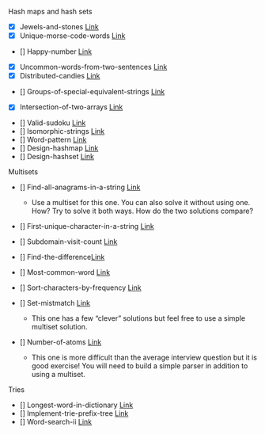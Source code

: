 Hash maps and hash sets

-   [x] Jewels-and-stones [Link](https://leetcode.com/problems/jewels-and-stones/)
-   [x] Unique-morse-code-words [Link](https://leetcode.com/problems/unique-morse-code-words/)
-   [] Happy-number [Link](https://leetcode.com/problems/happy-number/)
-   [x] Uncommon-words-from-two-sentences [Link](https://leetcode.com/problems/uncommon-words-from-two-sentences/)
-   [x] Distributed-candies [Link](https://leetcode.com/problems/distribute-candies/)
-   [] Groups-of-special-equivalent-strings [Link](https://leetcode.com/problems/groups-of-special-equivalent-strings/)
-   [x] Intersection-of-two-arrays [Link](https://leetcode.com/problems/intersection-of-two-arrays/)
-   [] Valid-sudoku [Link](https://leetcode.com/problems/valid-sudoku/)
-   [] Isomorphic-strings [Link](https://leetcode.com/problems/isomorphic-strings/)
-   [] Word-pattern [Link](https://leetcode.com/problems/word-pattern/)
-   [] Design-hashmap [Link](https://leetcode.com/problems/design-hashmap/)
-   [] Design-hashset [Link](https://leetcode.com/problems/design-hashset/)

Multisets

-   [] Find-all-anagrams-in-a-string [Link](https://leetcode.com/problems/find-all-anagrams-in-a-string/)
    -   Use a multiset for this one. You can also solve it without using one. How? Try to solve it both ways. How do the two solutions compare?
-   [] First-unique-character-in-a-string [Link](https://leetcode.com/problems/first-unique-character-in-a-string/)
-   [] Subdomain-visit-count [Link](https://leetcode.com/problems/subdomain-visit-count/)
-   [] Find-the-difference[Link](https://leetcode.com/problems/find-the-difference/)
-   [] Most-common-word [Link](https://leetcode.com/problems/most-common-word/)
-   [] Sort-characters-by-frequency [Link](https://leetcode.com/problems/sort-characters-by-frequency/)
-   [] Set-mistmatch [Link](https://leetcode.com/problems/set-mismatch/)

    -   This one has a few “clever” solutions but feel free to use a simple multiset solution.

-   [] Number-of-atoms [Link](https://leetcode.com/problems/number-of-atoms/)

    -   This one is more difficult than the average interview question but it is good exercise! You will need to build a simple parser in addition to using a multiset.

Tries

-   [] Longest-word-in-dictionary [Link](https://leetcode.com/problems/longest-word-in-dictionary)
-   [] Implement-trie-prefix-tree [Link](https://leetcode.com/problems/implement-trie-prefix-tree)
-   [] Word-search-ii [Link](https://leetcode.com/problems/word-search-ii)
